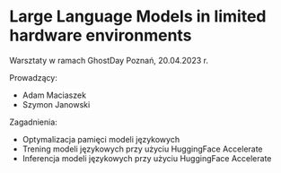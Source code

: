 # Large Language Models in limited hardware environments

Warsztaty w ramach GhostDay
Poznań, 20.04.2023 r.

Prowadzący:
* Adam Maciaszek
* Szymon Janowski

Zagadnienia:
* Optymalizacja pamięci modeli językowych
* Trening modeli językowych przy użyciu HuggingFace Accelerate
* Inferencja modeli językowych przy użyciu HuggingFace Accelerate
